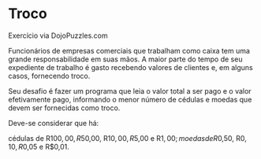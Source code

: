 # Troco

Exercício via DojoPuzzles.com

Funcionários de empresas comerciais que trabalham como caixa tem uma grande responsabilidade em suas mãos. A maior parte do tempo de seu expediente de trabalho é gasto recebendo valores de clientes e, em alguns casos, fornecendo troco.

Seu desafio é fazer um programa que leia o valor total a ser pago e o valor efetivamente pago, informando o menor número de cédulas e moedas que devem ser fornecidas como troco.

Deve-se considerar que há:

cédulas de R$100,00, R$50,00, R$10,00, R$5,00 e R$1,00;
moedas de R$0,50, R$0,10, R$0,05 e R$0,01.
